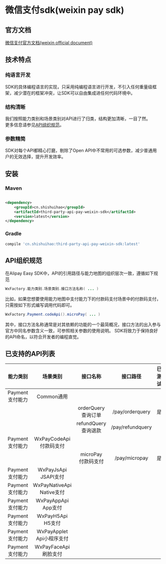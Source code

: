 # 微信支付sdk(weixin pay sdk)

## 官方文档

[微信支付官方文档(weixin official document)](https://pay.weixin.qq.com/wiki/doc/api/index.html)

## 技术特点

### 纯语言开发

SDK的具体编程语言的实现，只采用纯编程语言进行开发，不引入任何重量级框架，减少潜在的框架冲突，让SDK可以自由集成进任何代码环境中。

### 结构清晰

我们按照能力类别和场景类别对API进行了归类，结构更加清晰，一目了然。<br>
更多信息请参见<a href="#API组织规范">API组织规范</a>。

### 参数精简

SDK对每个API都精心打磨，剔除了Open API中不常用的可选参数，减少普通用户的无效选择，提升开发效率。

## 安装

### Maven

```xml

<dependency>
    <groupId>cn.shishuihao</groupId>
    <artifactId>third-party-api-pay-weixin-sdk</artifactId>
    <version>latest</version>
</dependency>
```

### Gradle

```groovy
compile 'cn.shishuihao:third-party-api-pay-weixin-sdk:latest'
```

## API组织规范

在Alipay Easy SDK中，API的引用路径与能力地图的组织层次一致，遵循如下规范

```java
WxFactory.能力类别.场景类别.接口方法名称( ... )
```

比如，如果您想要使用能力地图中支付能力下的付款码支付场景中的付款码支付，只需按如下形式编写调用代码即可。

```java
WxFactory.Payment.codeApi().microPay( ... )
```

其中，接口方法名称通常是对其依赖的功能的一个最简概况，接口方法的出入参与官方中同名参数含义一致，可参照相关参数的使用说明。
SDK将致力于保持良好的API命名，以符合开发者的编程直觉。

## 已支持的API列表

| 能力类别             | 场景类别                      | 接口名称                 | 接口路径         | 已测试 |
| :------------------: | :---------------------------: | :----------------------: | :--------------: | :----: |
| Payment</br>支付能力 |           Common通用          |                          |                  |        |
|                      |                               | orderQuery</br>查询订单  | /pay/orderquery  | 是     |
|                      |                               | refundQuery</br>查询退款 | /pay/refundquery |        |
| Payment</br>支付能力 | WxPayCodeApi</br>付款码支付   |                          |                  |        |
|                      |                               | microPay</br>付款码支付  | /pay/micropay    | 是     |
| Payment</br>支付能力 | WxPayJsApi</br>JSAPI支付      |                          |                  |        |
| Payment</br>支付能力 | WxPayNativeApi</br>Native支付 |                          |                  |        |
| Payment</br>支付能力 | WxPayAppApi</br>App支付       |                          |                  |        |
| Payment</br>支付能力 | WxPayH5Api</br>H5支付         |                          |                  |        |
| Payment</br>支付能力 | WxPayApplet</br>Api小程序支付 |                          |                  |        |
| Payment</br>支付能力 | WxPayFaceApi</br>刷脸支付     |                          |                  |        |
